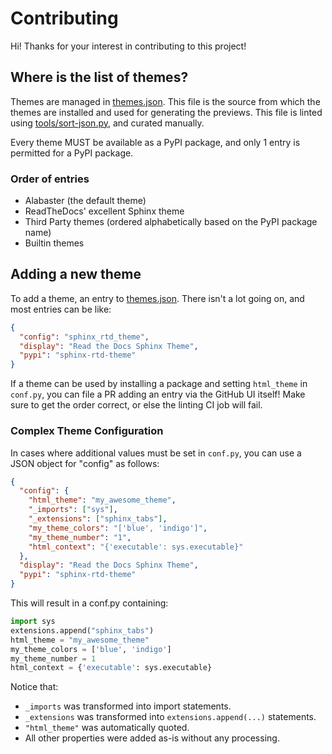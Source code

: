 # Contributing

Hi! Thanks for your interest in contributing to this project!

## Where is the list of themes?

Themes are managed in [themes.json]. This file is the source from which the themes are installed and used for generating the previews. This file is linted using [tools/sort-json.py], and curated manually.

Every theme MUST be available as a PyPI package, and only 1 entry is permitted for a PyPI package.

### Order of entries

- Alabaster (the default theme)
- ReadTheDocs' excellent Sphinx theme
- Third Party themes (ordered alphabetically based on the PyPI package name)
- Builtin themes

## Adding a new theme

To add a theme, an entry to [themes.json]. There isn't a lot going on, and most entries can be like:

```json
{
  "config": "sphinx_rtd_theme",
  "display": "Read the Docs Sphinx Theme",
  "pypi": "sphinx-rtd-theme"
}
```

If a theme can be used by installing a package and setting `html_theme` in `conf.py`, you can file a PR adding an entry via the GitHub UI itself! Make sure to get the order correct, or else the linting CI job will fail.

### Complex Theme Configuration

In cases where additional values must be set in `conf.py`, you can use a JSON object for "config" as follows:

```json
{
  "config": {
    "html_theme": "my_awesome_theme",
    "_imports": ["sys"],
    "_extensions": ["sphinx_tabs"],
    "my_theme_colors": "['blue', 'indigo']",
    "my_theme_number": "1",
    "html_context": "{'executable': sys.executable}"
  },
  "display": "Read the Docs Sphinx Theme",
  "pypi": "sphinx-rtd-theme"
}
```

This will result in a conf.py containing:

```py
import sys
extensions.append("sphinx_tabs")
html_theme = "my_awesome_theme"
my_theme_colors = ['blue', 'indigo']
my_theme_number = 1
html_context = {'executable': sys.executable}
```

Notice that:

- `_imports` was transformed into import statements.
- `_extensions` was transformed into `extensions.append(...)` statements.
- `"html_theme"` was automatically quoted.
- All other properties were added as-is without any processing.

[themes.json]: https://github.com/pradyunsg/sphinx-themes/blob/master/themes.json
[tools/sort-json.py]: https://github.com/pradyunsg/sphinx-themes/blob/master/tools/sort-json.py
